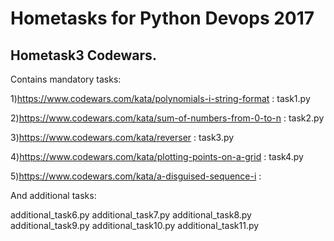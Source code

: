 # Hometasks for Python Devops 2017

<H2>Hometask3 Codewars.</H2>


Contains mandatory tasks:

1)https://www.codewars.com/kata/polynomials-i-string-format :
task1.py  

2)https://www.codewars.com/kata/sum-of-numbers-from-0-to-n :
task2.py 

3)https://www.codewars.com/kata/reverser :
task3.py 

4)https://www.codewars.com/kata/plotting-points-on-a-grid :
task4.py 

5)https://www.codewars.com/kata/a-disguised-sequence-i :



And additional tasks:

additional_task6.py 
additional_task7.py
additional_task8.py
additional_task9.py 
additional_task10.py
additional_task11.py



